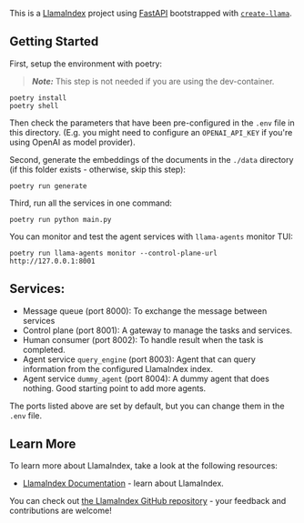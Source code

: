 This is a [LlamaIndex](https://www.llamaindex.ai/) project using [FastAPI](https://fastapi.tiangolo.com/) bootstrapped with [`create-llama`](https://github.com/run-llama/LlamaIndexTS/tree/main/packages/create-llama).

## Getting Started

First, setup the environment with poetry:

> **_Note:_** This step is not needed if you are using the dev-container.

```shell
poetry install
poetry shell
```

Then check the parameters that have been pre-configured in the `.env` file in this directory. (E.g. you might need to configure an `OPENAI_API_KEY` if you're using OpenAI as model provider).

Second, generate the embeddings of the documents in the `./data` directory (if this folder exists - otherwise, skip this step):

```shell
poetry run generate
```

Third, run all the services in one command:

```shell
poetry run python main.py
```

You can monitor and test the agent services with `llama-agents` monitor TUI:

```shell
poetry run llama-agents monitor --control-plane-url http://127.0.0.1:8001
```

## Services:

- Message queue (port 8000): To exchange the message between services
- Control plane (port 8001): A gateway to manage the tasks and services.
- Human consumer (port 8002): To handle result when the task is completed.
- Agent service `query_engine` (port 8003): Agent that can query information from the configured LlamaIndex index.
- Agent service `dummy_agent` (port 8004): A dummy agent that does nothing. Good starting point to add more agents.

The ports listed above are set by default, but you can change them in the `.env` file.

## Learn More

To learn more about LlamaIndex, take a look at the following resources:

- [LlamaIndex Documentation](https://docs.llamaindex.ai) - learn about LlamaIndex.

You can check out [the LlamaIndex GitHub repository](https://github.com/run-llama/llama_index) - your feedback and contributions are welcome!
